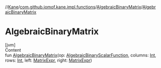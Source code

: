 //[Kane](../../index.md)/[com.github.jomof.kane.impl.functions](../index.md)/[AlgebraicBinaryMatrix](index.md)/[AlgebraicBinaryMatrix](-algebraic-binary-matrix.md)



# AlgebraicBinaryMatrix  
[jvm]  
Content  
fun [AlgebraicBinaryMatrix](-algebraic-binary-matrix.md)(op: [AlgebraicBinaryScalarFunction](../-algebraic-binary-scalar-function/index.md), columns: [Int](https://kotlinlang.org/api/latest/jvm/stdlib/kotlin/-int/index.html), rows: [Int](https://kotlinlang.org/api/latest/jvm/stdlib/kotlin/-int/index.html), left: [MatrixExpr](../../com.github.jomof.kane.impl/-matrix-expr/index.md), right: [MatrixExpr](../../com.github.jomof.kane.impl/-matrix-expr/index.md))  



